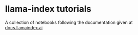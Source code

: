 # llama-index tutorials
A collection of notebooks following the documentation given at [docs.llamaindex.ai](https://docs.llamaindex.ai/en/stable/)
